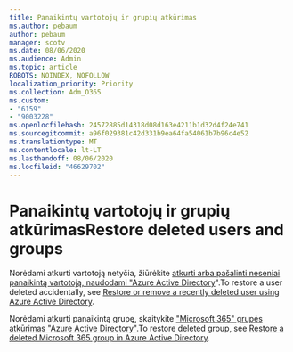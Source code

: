 ```yaml
---
title: Panaikintų vartotojų ir grupių atkūrimas
ms.author: pebaum
author: pebaum
manager: scotv
ms.date: 08/06/2020
ms.audience: Admin
ms.topic: article
ROBOTS: NOINDEX, NOFOLLOW
localization_priority: Priority
ms.collection: Adm_O365
ms.custom:
- "6159"
- "9003228"
ms.openlocfilehash: 24572885d14318d08d163e4211b1d32d4f24e741
ms.sourcegitcommit: a96f029381c42d331b9ea64fa54061b7b96c4e52
ms.translationtype: MT
ms.contentlocale: lt-LT
ms.lasthandoff: 08/06/2020
ms.locfileid: "46629702"
---
```

# <a name="restore-deleted-users-and-groups"></a><span data-ttu-id="cf745-102">Panaikintų vartotojų ir grupių atkūrimas</span><span class="sxs-lookup"><span data-stu-id="cf745-102">Restore deleted users and groups</span></span>

<span data-ttu-id="cf745-103">Norėdami atkurti vartotoją netyčia, žiūrėkite [atkurti arba pašalinti neseniai panaikintą vartotoją, naudodami "Azure Active Directory](https://docs.microsoft.com/azure/active-directory/fundamentals/active-directory-users-restore?context=azure/active-directory/users-groups-roles/context/ugr-context)".</span><span class="sxs-lookup"><span data-stu-id="cf745-103">To restore a user deleted accidentally, see [Restore or remove a recently deleted user using Azure Active Directory](https://docs.microsoft.com/azure/active-directory/fundamentals/active-directory-users-restore?context=azure/active-directory/users-groups-roles/context/ugr-context).</span></span>

<span data-ttu-id="cf745-104">Norėdami atkurti panaikintą grupę, skaitykite ["Microsoft 365" grupės atkūrimas "Azure Active Directory"](https://docs.microsoft.com/azure/active-directory/users-groups-roles/groups-restore-deleted).</span><span class="sxs-lookup"><span data-stu-id="cf745-104">To restore deleted group, see [Restore a deleted Microsoft 365 group in Azure Active Directory](https://docs.microsoft.com/azure/active-directory/users-groups-roles/groups-restore-deleted).</span></span>